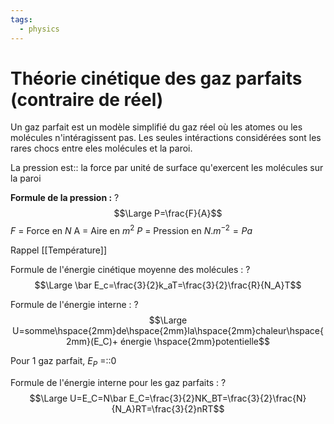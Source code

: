 ```yaml
---
tags:
  - physics
---
```


# Théorie cinétique des gaz parfaits (contraire de réel)

Un gaz parfait est un modèle simplifié du gaz réel où les  atomes ou les molécules n'intéragissent pas. Les seules intéractions considérées sont les rares chocs entre eles molécules et la paroi.

La pression est:: la force par unité de surface qu'exercent les molécules sur la paroi

**Formule de la pression :**
?
$$\Large P=\frac{F}{A}$$
$F$ = Force en $N$
A = Aire en $m^2$
$P$ = Pression en $N.m^{-2}=Pa$ 

Rappel [[Température]]

Formule de l'énergie cinétique moyenne des molécules :
?
$$\Large \bar E_c=\frac{3}{2}k_aT=\frac{3}{2}\frac{R}{N_A}T$$

Formule de l'énergie interne :
?
$$\Large U=somme\hspace{2mm}de\hspace{2mm}la\hspace{2mm}chaleur\hspace{2mm}(E_C)+ énergie \hspace{2mm}potentielle$$

Pour 1 gaz parfait, $E_P$ =::0

Formule de l'énergie interne pour les gaz parfaits :
?
$$\Large U=E_C=N\bar E_C=\frac{3}{2}NK_BT=\frac{3}{2}\frac{N}{N_A}RT=\frac{3}{2}nRT$$
